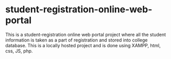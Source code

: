 # student-registration-online-web-portal
This is a student-registration online web portal project where all the student information is taken as a part of registration and stored into college database.
This is a locally hosted project and is done using XAMPP, html, css, JS, php.
